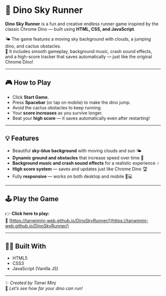 # 🦖 Dino Sky Runner

**Dino Sky Runner** is a fun and creative endless runner game inspired by the classic Chrome Dino — built using **HTML, CSS, and JavaScript**.

🌤️ The game features a moving sky background with clouds, a jumping dino, and cactus obstacles.  
🎵 It includes smooth gameplay, background music, crash sound effects, and a high-score tracker that saves automatically — just like the original Chrome Dino!

---

## 🎮 How to Play
- Click **Start Game**.
- Press **Spacebar** (or tap on mobile) to make the dino jump.
- Avoid the cactus obstacles to keep running.
- Your **score increases** as you survive longer.
- Beat your **high score** — it saves automatically even after restarting!

---

## 💡 Features
- Beautiful **sky-blue background** with moving clouds and sun 🌤️  
- **Dynamic ground and obstacles** that increase speed over time 🌵  
- **Background music and crash sound effects** for a realistic experience 🎶  
- **High score system** — saves and updates just like Chrome Dino 🏆  
- Fully **responsive** — works on both desktop and mobile 📱💻  

---

## 🕹️ Play the Game
👉 **Click here to play:**  
🔗 [https://tanwiminj-web.github.io/DinoSkyRunner/](https://tanwiminj-web.github.io/DinoSkyRunner/)

---

## 👩‍💻 Built With
- HTML5  
- CSS3  
- JavaScript (Vanilla JS)

---

✨ *Created by Tanwi Minj*  
🦖 *Let’s see how far your dino can run!*
